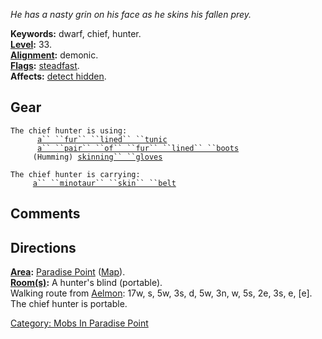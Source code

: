 *He has a nasty grin on his face as he skins his fallen prey.*

**Keywords:** dwarf, chief, hunter.  
**[Level](Level "wikilink"):** 33.  
**[Alignment](Alignment "wikilink"):** demonic.  
**[Flags](:Category:_Mob_Types "wikilink"):**
[steadfast](Sentinel_Mobs "wikilink").  
**Affects:** [detect hidden](Detect_Hidden "wikilink").  

## Gear

`The chief hunter is using:`  
<worn on body>`      `[`a`` ``fur`` ``lined`` ``tunic`](Fur_Lined_Tunic "wikilink")  
<worn on feet>`      `[`a`` ``pair`` ``of`` ``fur`` ``lined`` ``boots`](Pair_Of_Fur_Lined_Boots "wikilink")  
<worn on hands>`     (Humming) `[`skinning`` ``gloves`](Skinning_Gloves "wikilink")

`The chief hunter is carrying:`  
`     `[`a`` ``minotaur`` ``skin`` ``belt`](Minotaur_Skin_Belt "wikilink")

## Comments

## Directions

**[Area](:Category:_Areas "wikilink"):** [Paradise
Point](:Category:_Paradise_Point "wikilink")
([Map](Paradise_Point_Map "wikilink")).  
**[Room(s)](:Category:_Rooms "wikilink"):** A hunter's blind
(portable).  
Walking route from [Aelmon](Aelmon "wikilink"): 17w, s, 5w, 3s, d, 5w,
3n, w, 5s, 2e, 3s, e, \[e\].  
The chief hunter is portable.  

[Category: Mobs In Paradise
Point](Category:_Mobs_In_Paradise_Point "wikilink")
